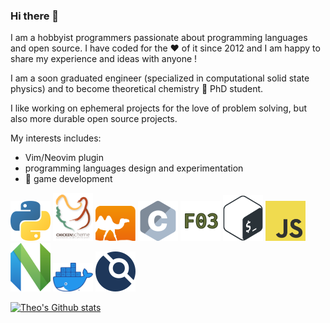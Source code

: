 ### Hi there 👋

I am a hobbyist programmers passionate about programming languages and open source.
I have coded for the ❤ of it since 2012 and I am happy to share my experience and ideas with anyone !

I am a soon graduated engineer (specialized in computational solid state physics) and to become theoretical chemistry 🧪 PhD student.

I like working on ephemeral projects for the love of problem solving, but also more durable open source projects.

My interests includes:

* Vim/Neovim plugin
* programming languages design and experimentation
* 👾 game development

<a href="https://python.org" ><img src="assets/python/python.png" width="64" alt="python logo"></a>
<a href="https://call-cc.org" ><img src="assets/chicken/chicken.png" width="64" alt="chicken logo"></a>
<a href="https://ocaml.org" ><img src="assets/ocaml/ocaml.png" width="64" alt="ocaml logo"></a>
<a href="https://fr.wikipedia.org/wiki/C_(langage)" ><img src="assets/c/c.png" width="64" alt="c logo"></a>
<a href="https://en.wikipedia.org/wiki/Fortran#Fortran_2003" ><img src="assets/fortran/fortran.png" width="64" alt="fortran logo"></a>
<a href="https://en.wikipedia.org/wiki/Bash_(Unix_shell)" ><img src="assets/bash/bash.png" width="64" alt="bash logo"></a>
<a href="https://developer.mozilla.org/fr/docs/Web/JavaScript" ><img src="assets/javascript/javascript.png" width="64" alt="javascript logo"></a>
<a href="https://neovim.io/" ><img src="assets/neovim/neovim.png" width="64" alt="neovim logo"></a>
<a href="https://docker.com" ><img src="assets/docker/docker.png" width="64" alt="docker logo"></a>
<a href="https://drone.io/" ><img src="assets/drone/drone.png" width="64" alt="drone logo"></a>

<a href=https://github.com/anuraghazra/github-readme-stats>
<img alt="Theo's Github stats" src="https://github-readme-stats.vercel.app/api?username=lattay&show_icons=true">
</a>
